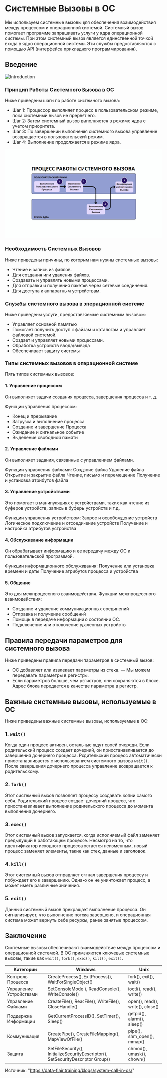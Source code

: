 # Системные Вызовы в ОС

Мы используем системные вызовы для обеспечения взаимодействия между процессом и операционной системой.
Системный вызов помогает программе запрашивать услуги у ядра операционной системы. При этом системный вызов является единственной точкой входа в ядро операционной системы. Эти службы предоставляются с помощью API (интерфейса прикладного программирования).

## Введение

![Introduction](https://github.com/pefbrute/Articles/blob/main/%D0%9F%D0%B5%D1%80%D0%B5%D0%B2%D0%BE%D0%B4%D1%8B/%22%D0%A1%D0%B8%D1%81%D1%82%D0%B5%D0%BC%D0%BD%D1%8B%D0%B5%20%D0%92%D1%8B%D0%B7%D0%BE%D0%B2%D1%8B%22%20%D0%BE%D1%82%20DataFlair/intrdctn.jpg)

### Принцип Работы Системного Вызова в ОС
Ниже приведены шаги по работе системного вызова:
- Шаг 1: Процессор выполняет процесс в пользовательском режиме, пока системный вызов не прервёт его.
- Шаг 2: Затем системный вызов выполняется в режиме ядра с учетом приоритета.
- Шаг 3: По завершении выполнения системного вызова управление возвращается в пользовательский режим.
- Шаг 4: Выполнение продолжается в режиме ядра.

![Workings of a System Call](https://github.com/pefbrute/Articles/blob/main/%D0%9F%D0%B5%D1%80%D0%B5%D0%B2%D0%BE%D0%B4%D1%8B/%22%D0%A1%D0%B8%D1%81%D1%82%D0%B5%D0%BC%D0%BD%D1%8B%D0%B5%20%D0%92%D1%8B%D0%B7%D0%BE%D0%B2%D1%8B%22%20%D0%BE%D1%82%20DataFlair/working.jpg)

### Необходимость Системных Вызовов
Ниже приведены причины, по которым нам нужны системные вызовы:
- Чтение и запись из файлов.
- Для создания или удаления файлов.
- Создавать и управлять новыми процессами.
- Для отправки и получения пакетов через сетевые соединения.
- Для доступа к аппаратным устройствам.

### Службы системного вызова в операционной системе
Ниже приведены услуги, предоставляемые системным вызовом:
- Управляет основной памятью
- Помогает получить доступ к файлам и каталогам и управляет файловой системой.
- Создает и управляет новыми процессами.
- Обработка устройств ввода/вывода
- Обеспечивает защиту системы

### Типы системных вызовов в операционной системе
Пять типов системных вызовов:

#### 1. Управление процессом
Он выполняет задачи создания процесса, завершения процесса и т. д.

Функции управления процессом:
- Конец и прерывание
- Загрузка и выполнение процесса
- Создание и завершение Процесса
- Ожидание и сигнальное событие
- Выделение свободной памяти

#### 2. Управление файлами
Он выполняет задания, связанные с управлением файлами.

Функции управления файлами:
Создание файла
Удаление файла
Открытие и закрытие файла
Чтение, письмо и перемещение
Получение и установка атрибутов файла

#### 3. Управление устройствами
Это помогает в манипуляциях с устройствами, таких как чтение из буферов устройств, запись в буферы устройств и т.д.

Функции управления устройством:
Запрос и освобождение устройств
Логическое подключение и отсоединение устройств
Получение и настройка атрибутов устройства

#### 4. Обслуживание информации
Он обрабатывает информацию и ее передачу между ОС и пользовательской программой.

Функции информационного обслуживания:
Получение или установка времени и даты
Получение атрибутов процесса и устройства

#### 5. Общение
Это для межпроцессного взаимодействия.
Функции межпроцессного взаимодействия:
- Создание и удаление коммуникационных соединений
- Отправка и получение сообщений
- Помощь в передаче информации о состоянии ОС.
- Подключение или отключение удаленных устройств

## Правила передачи параметров для системного вызова
Ниже приведены правила передачи параметров в системный вызов:
- ОС добавляет или извлекает параметры из стека.
— Мы можем передавать параметры в регистры.
- Если параметров больше, чем регистров, они сохраняются в блоке. Адрес блока передается в качестве параметра в регистр.

## Важные системные вызовы, используемые в ОС
Ниже приведены важные системные вызовы, используемые в ОС:

### 1. `wait()`
Когда один процесс активен, остальные ждут своей очереди. Если родительский процесс создает дочерний, он приостанавливается до завершения дочернего процесса. Родительский процесс автоматически приостанавливается с использованием системного вызова `wait()`. После завершения дочернего процесса управление возвращается к родительскому.

### 2. `fork()`
Этот системный вызов позволяет процессу создавать копии самого себя. Родительский процесс создает дочерний процесс, что приостанавливает выполнение родительского процесса до момента выполнения дочернего.

### 3. `exec()`
Этот системный вызов запускается, когда исполняемый файл заменяет предыдущий в работающем процессе. Несмотря на то, что идентификатор исходного процесса остается неизменным, новый процесс заменяет элементы, такие как стек, данные и заголовок.

### 4. `kill()`
Этот системный вызов отправляет сигнал завершения процессу и побуждает его к завершению. Однако он не уничтожает процесс, а может иметь различные значения.

### 5. `exit()`
Данный системный вызов прекращает выполнение процесса. Он сигнализирует, что выполнение потока завершено, и операционная система может вернуть себе ресурсы, ранее занятые процессом.

## Заключение
Системные вызовы обеспечивают взаимодействие между процессом и операционной системой. В ОС применяются ключевые системные вызовы, такие как `wait()`, `fork()`, `exec()`, `kill()`, `exit()`.

| Категории |	Windows |	Unix |
| --- | --- | --- |
| Контроль Процесса |	CreateProcess(), ExitProcess(), WaitForSingleObject() |	fork(), exit(), wait() |
| Управление Устройствами |	SetConsoleMode(), ReadConsole(), WriteConsole() |	ioctl(), read(), write() |
| Управление Файлами |	CreateFile(), ReadFile(), WriteFile(), CloseHandle() |	open(), read(), write(), close() |
| Поддержка Информации |	GetCurrentProcessID(), SetTimer(), Sleep() |	getpid(), alarm(), sleep() |
| Коммуникация |	CreatePipe(), CreateFileMapping(), MapViewOfFile() |	pipe(), shm_open(), mmap() |
| Защита |	SetFileSecurity(), InitializeSecurityDescriptor(), SetSecurityDescriptor Group() |	chmod(), umask(), chown() |

Источник: "https://data-flair.training/blogs/system-call-in-os/"
